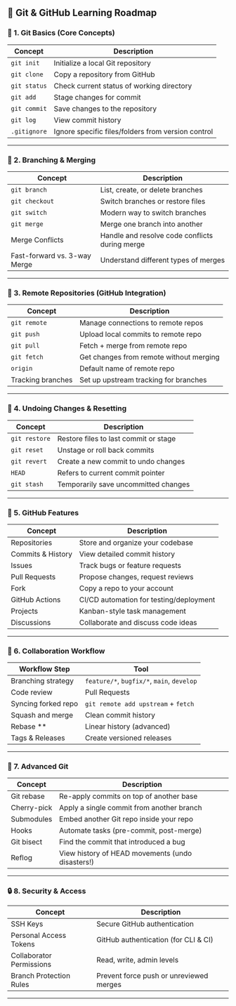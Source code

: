 ## 🧠 **Git & GitHub Learning Roadmap**

### 🔰 1. **Git Basics (Core Concepts)**

| Concept      | Description                                        |
| ------------ | -------------------------------------------------- |
| `git init`   | Initialize a local Git repository                  |
| `git clone`  | Copy a repository from GitHub                      |
| `git status` | Check current status of working directory          |
| `git add`    | Stage changes for commit                           |
| `git commit` | Save changes to the repository                     |
| `git log`    | View commit history                                |
| `.gitignore` | Ignore specific files/folders from version control |

---

### 🌿 2. **Branching & Merging**

| Concept                      | Description                                    |
| ---------------------------- | ---------------------------------------------- |
| `git branch`                 | List, create, or delete branches               |
| `git checkout`               | Switch branches or restore files               |
| `git switch`                 | Modern way to switch branches                  |
| `git merge`                  | Merge one branch into another                  |
| Merge Conflicts              | Handle and resolve code conflicts during merge |
| Fast-forward vs. 3-way Merge | Understand different types of merges           |

---

### 🔁 3. **Remote Repositories (GitHub Integration)**

| Concept           | Description                             |
| ----------------- | --------------------------------------- |
| `git remote`      | Manage connections to remote repos      |
| `git push`        | Upload local commits to remote repo     |
| `git pull`        | Fetch + merge from remote repo          |
| `git fetch`       | Get changes from remote without merging |
| `origin`          | Default name of remote repo             |
| Tracking branches | Set up upstream tracking for branches   |

---

### 🧪 4. **Undoing Changes & Resetting**

| Concept       | Description                           |
| ------------- | ------------------------------------- |
| `git restore` | Restore files to last commit or stage |
| `git reset`   | Unstage or roll back commits          |
| `git revert`  | Create a new commit to undo changes   |
| `HEAD`        | Refers to current commit pointer      |
| `git stash`   | Temporarily save uncommitted changes  |

---

### 🧰 5. **GitHub Features**

| Concept           | Description                             |
| ----------------- | --------------------------------------- |
| Repositories      | Store and organize your codebase        |
| Commits & History | View detailed commit history            |
| Issues            | Track bugs or feature requests          |
| Pull Requests     | Propose changes, request reviews        |
| Fork              | Copy a repo to your account             |
| GitHub Actions    | CI/CD automation for testing/deployment |
| Projects          | Kanban-style task management            |
| Discussions       | Collaborate and discuss code ideas      |

---

### 🤝 6. **Collaboration Workflow**

| Workflow Step       | Tool                                       |
| ------------------- | ------------------------------------------ |
| Branching strategy  | `feature/*`, `bugfix/*`, `main`, `develop` |
| Code review         | Pull Requests                              |
| Syncing forked repo | `git remote add upstream` + `fetch`        |
| Squash and merge    | Clean commit history                       |
| Rebase  **            | Linear history (advanced)                  |
| Tags & Releases     | Create versioned releases                  |

---

### 🧙 7. **Advanced Git**

| Concept     | Description                                      |
| ----------- | ------------------------------------------------ |
| Git rebase  | Re-apply commits on top of another base          |
| Cherry-pick | Apply a single commit from another branch        |
| Submodules  | Embed another Git repo inside your repo          |
| Hooks       | Automate tasks (pre-commit, post-merge)          |
| Git bisect  | Find the commit that introduced a bug            |
| Reflog      | View history of HEAD movements (undo disasters!) |

---

### 🔒 8. **Security & Access**

| Concept                  | Description                             |
| ------------------------ | --------------------------------------- |
| SSH Keys                 | Secure GitHub authentication            |
| Personal Access Tokens   | GitHub authentication (for CLI & CI)    |
| Collaborator Permissions | Read, write, admin levels               |
| Branch Protection Rules  | Prevent force push or unreviewed merges |

---
